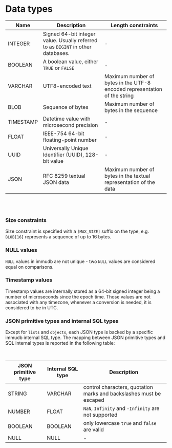 # Data types

| Name      | Description                                                                      | Length constraints                                                        |
| --------- | -------------------------------------------------------------------------------- | ------------------------------------------------------------------------- |
| INTEGER   | Signed 64-bit integer value. Usually referred to as `BIGINT` in other databases. | -                                                                         |
| BOOLEAN   | A boolean value, either `TRUE` or `FALSE`                                        | -                                                                         |
| VARCHAR   | UTF8-encoded text                                                                | Maximum number of bytes in the UTF-8 encoded representation of the string |
| BLOB      | Sequence of bytes                                                                | Maximum number of bytes in the sequence                                   |
| TIMESTAMP | Datetime value with microsecond precision                                        | -                                                                         |
| FLOAT     | IEEE-754 64-bit floating-point number                                            | -                                                                         |
| UUID      | Universally Unique Identifier (UUID), 128-bit value                              | -                                                                         |
| JSON      | RFC 8259 textual JSON data                                                       | Maximum number of bytes in the textual representation of the data         |

<br/><br/>

<WrappedSection>

### Size constraints

Size constraint is specified with a `[MAX_SIZE]` suffix on the type,
e.g. `BLOB[16]` represents a sequence of up to 16 bytes.

</WrappedSection>

<WrappedSection>

### NULL values

`NULL` values in immudb are not unique - two `NULL` values are considered equal on comparisons.

</WrappedSection>

<WrappedSection>

### Timestamp values

Timestamp values are internally stored as a 64-bit signed integer being a number of microseconds since the epoch time.
Those values are not associated with any timezone, whenever a conversion is needed, it is considered to be in UTC.

</WrappedSection>

<WrappedSection>

### JSON primitive types and internal SQL types

Except for `lists` and `objects`, each JSON type is backed by a specific immudb internal SQL type. The mapping between JSON primitive types and SQL internal types is reported in the following table:

</br>

| JSON primitive type | Internal SQL type | Description                                                         |
| ------------------- | ----------------- | ------------------------------------------------------------------- |
| STRING              | VARCHAR           | control characters, quotation marks and backslashes must be escaped |
| NUMBER              | FLOAT             | `NaN`, `Infinity` and `-Infinity` are not supported                 |
| BOOLEAN             | BOOLEAN           | only lowercase `true` and `false` are valid                         |
| NULL                | NULL              | -                                                                   |

</WrappedSection>
